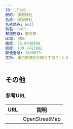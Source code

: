 ```yaml
---
ID: LTjgB
総称: 御嶽神社
名称: 御嶽神社
名称読み: null
別名: null
都道府県: 東京都
区域: 港区
緯度: 35.6430508
経度: 139.7413892
郵便番号: 1080073
住所: 東京都港区三田３丁目７−１６
---
```


## その他

### 参考URL

| URL | 説明          |
| --- | ------------- |
|     | OpenStreetMap |

